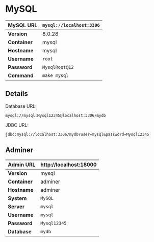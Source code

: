 # MySQL

| **MySQL URL** | `mysql://localhost:3306` |
| ------------- | ------------------------ |
| **Version**   | 8.0.28                   |
| **Container** | mysql                    |
| **Hostname**  | mysql                    |
| **Username**  | `root`                   |
| **Password**  | `MysqlRoot@12`           |
| **Command**   | `make mysql`             |

## Details

Database URL:

```
mysql://mysql:Mysql12345@localhost:3306/mydb
```

JDBC URL:

```
jdbc:mysql://localhost:3306/mydb?user=mysql&password=Mysql12345
```

## Adminer

| **Admin URL** | http://localhost:18000 |
| ------------- | ---------------------- |
| **Version**   | mysql                  |
| **Container** | adminer                |
| **Hostname**  | adminer                |
| **System**    | `MySQL`                |
| **Server**    | `mysql`                |
| **Username**  | `mysql`                |
| **Password**  | `Mysql12345`           |
| **Database**  | `mydb`                 |
